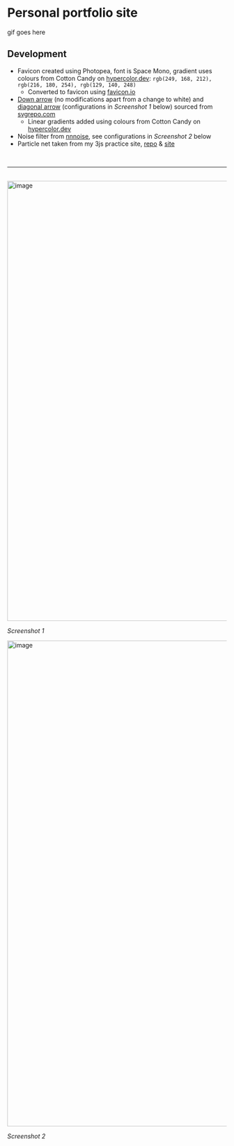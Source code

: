 # Personal portfolio site

gif goes here

## Development

* Favicon created using Photopea, font is Space Mono, gradient uses colours from Cotton Candy on [hypercolor.dev](https://hypercolor.dev/): `rgb(249, 168, 212), rgb(216, 180, 254), rgb(129, 140, 248)`
    * Converted to favicon using [favicon.io](favicon.io)
* [Down arrow](https://www.svgrepo.com/svg/80156/down-arrow) (no modifications apart from a change to white) and [diagonal arrow](https://www.svgrepo.com/svg/34346/diagonal-arrow) (configurations in *Screenshot 1* below) sourced from [svgrepo.com](svgrepo.com)
    * Linear gradients added using colours from Cotton Candy on [hypercolor.dev](https://hypercolor.dev/)
* Noise filter from [nnnoise](https://fffuel.co/nnnoise/), see configurations in *Screenshot 2* below
* Particle net taken from my 3js practice site, [repo](https://github.com/wongd-hub/three-js-sandpit) & [site](https://three-js-sandpit.vercel.app/)

<br/>

--------------

<br/>

<img width="1010" alt="image" src="https://github.com/wongd-hub/personal-site/assets/74039081/53e96033-de83-445e-a5bd-2595071dc851">

*Screenshot 1*

<img width="1115" alt="image" src="https://github.com/wongd-hub/personal-site/assets/74039081/4fb76ca9-42d6-48a6-9032-449708843261">

*Screenshot 2*
